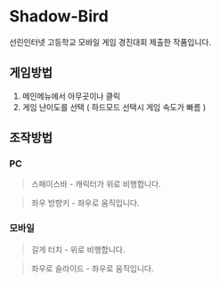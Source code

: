 # Shadow-Bird
선린인터넷 고등학교 모바일 게임 경진대회 제출한 작품입니다.

## 게임방법
1. 메인메뉴에서 아무곳이나 클릭
2. 게임 난이도를 선택 ( 하드모드 선택시 게임 속도가 빠름 )

## 조작방법
  
  ### PC 
  > 스패이스바 - 캐릭터가 위로 비행합니다.
  
  > 좌우 방향키 - 좌우로 움직입니다.
  
  ### 모바일
  > 길게 터치 - 위로 비행합니다.
  
  > 좌우로 슬라이드 - 좌우로 움직입니다.
  
  
